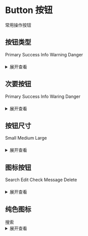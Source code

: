 # Button 按钮
常用操作按钮

## 按钮类型

<div style="margin-bottom:20px;">
    <CButton color="blue">Primary</CButton>
    <CButton color="green">Success</CButton>
    <CButton color="gray">Info</CButton>
    <CButton color="yellow">Warning</CButton>
    <CButton color="red">Danger</CButton>
</div>

<details>
<summary>展开查看</summary>

```vue
<template>
    <CButton color="blue">Primary</CButton>
    <CButton color="green">Success</CButton>
    <CButton color="gray">Info</CButton>
    <CButton color="yellow">Warning</CButton>
    <CButton color="red">Danger</CButton>
</template>
```

</details>

## 次要按钮

 <div style="margin-bottom:20px;">
    <CButton color="blue" plain>Primary</CButton>
    <CButton color="green" plain>Success</CButton>
    <CButton color="gray" plain>Info</CButton>
    <CButton color="yellow" plain>Waring</CButton>
    <CButton color="red" plain>Danger</CButton>
 </div>

<details>
<summary>展开查看</summary>

```vue
<template>
    <CButton color="blue" plain>Primary</CButton>
    <CButton color="green" plain>Success</CButton>
    <CButton color="gray" plain>Info</CButton>
    <CButton color="yellow" plain>Waring</CButton>
    <CButton color="red" plain>Danger</CButton>
</template>
```

</details>

## 按钮尺寸
 <div style="margin-bottom:20px;">
    <CButton size="small" plain>Small</CButton>
    <CButton size="medium" plain>Medium</CButton>
    <CButton size="large" plain>Large</CButton>
 </div>

 <details>
<summary>展开查看</summary>

```vue
<template>
    <CButton size="small" plain>Small</CButton>
    <CButton size="medium" plain>Medium</CButton>
    <CButton size="large" plain>Large</CButton>
</template>
```

</details>

## 图标按钮

 <div style="margin-bottom:20px;">
    <CButton color="blue" round plain icon="search">Search</CButton>
    <CButton color="green" round plain icon="edit">Edit</CButton>
    <CButton color="gray" round plain icon="check">Check</CButton>
    <CButton color="yellow" round plain icon="message">Message</CButton>
    <CButton color="red" round plain icon="delete">Delete</CButton>
 </div>
  <div style="margin-bottom:20px;">
    <CButton color="blue" round plain icon="search"></CButton>
    <CButton color="green" round plain icon="edit"></CButton>
    <CButton color="gray" round plain icon="check"></CButton>
    <CButton color="yellow" round plain icon="message"></CButton>
    <CButton color="red" round plain icon="delete"></CButton>
 </div>

 <details>
<summary>展开查看</summary>

```vue
<template>
    <CButton color="blue" round plain icon="search">Search</CButton>
    <CButton color="green" round plain icon="edit">Edit</CButton>
    <CButton color="gray" round plain icon="check">Check</CButton>
    <CButton color="yellow" round plain icon="message">Message</CButton>
    <CButton color="red" round plain icon="delete">Delete</CButton>

    <CButton color="blue" round plain icon="search"></CButton>
    <CButton color="green" round plain icon="edit"></CButton>
    <CButton color="gray" round plain icon="check"></CButton>
    <CButton color="yellow" round plain icon="message"></CButton>
    <CButton color="red" round plain icon="delete"></CButton>
</template>
```

</details>

## 纯色图标

 <div class="flex flex-row">
    <CButton icon="edit" plain></CButton>
    <CButton icon="delete" plain></CButton>
    <CButton icon="share" plain></CButton>
    <CButton round plain icon="search">搜索</CButton>
 </div>


<details>
<summary>展开查看</summary>

```vue
<template>
    <CButton icon="edit" plain></CButton>
    <CButton icon="delete" plain></CButton>
    <CButton icon="share" plain></CButton>
    <CButton round plain icon="search">Search</CButton>
</template>
```
</details>

